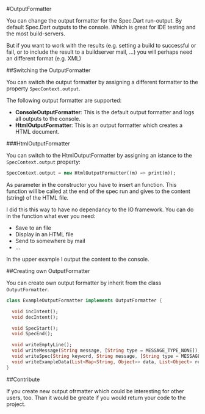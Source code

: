 #OutputFormatter

You can change the output formatter for the Spec.Dart run-output.
By default Spec.Dart outputs to the console. Which is great for IDE testing and the most build-servers.

But if you want to work with the results (e.g. setting a build to successful or fail, or to include the result to a buildserver mail, ...) you will perhaps need an different format (e.g. XML)
 
##Switching the OutputFormatter

You can switch the output formatter by assigning a different formatter to the property `SpecContext.output`.

The following output formatter are supported:
* **ConsoleOutputFormatter**: This is the default output formatter and logs all outputs to the console.
* **HtmlOutputFormatter**: This is an output formatter which creates a HTML document.

###HtmlOutputFormatter

You can switch to the HtmlOutputFormatter by assigning an istance to the `SpecContext.output` property:
```dart
SpecContext.output = new HtmlOutputFormatter((m) => print(m));
```

As parameter in the constructor you have to insert an function. This function will be called at the end of the spec run and gives to the content (string) of the HTML file.

I did this this way to have no dependancy to the IO framework. You can do in the function what ever you need:
* Save to an file
* Display in an HTML file
* Send to somewhere by mail
* ...

In the upper example I output the content to the console.

##Creating own OutputFormatter

You can create own output formatter by inherit from the class `OutputFormatter`.

```dart
class ExampleOutputFormatter implements OutputFormatter {

  void incIntent();
  void decIntent();

  void SpecStart();
  void SpecEnd();

  void writeEmptyLine();
  void writeMessage(String message, [String type = MESSAGE_TYPE_NONE]);
  void writeSpec(String keyword, String message, [String type = MESSAGE_TYPE_NONE]);
  void writeExampleData(List<Map<String, Object>> data, List<Object> results);
}
```

##Contribute

If you create new output ofrmatter which could be interesting for other users, too. Than it would be greate if you would return your code to the project.
